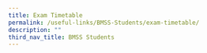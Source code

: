 ```yaml
---
title: Exam Timetable
permalink: /useful-links/BMSS-Students/exam-timetable/
description: ""
third_nav_title: BMSS Students
---
```

